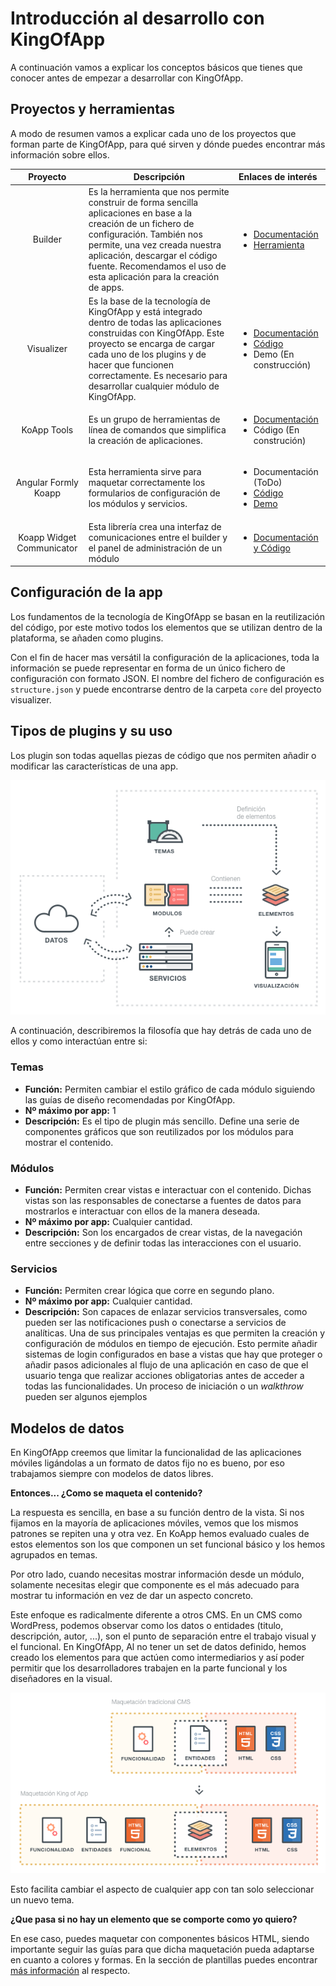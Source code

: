 # Introducción al desarrollo con KingOfApp

A continuación vamos a explicar los conceptos básicos que tienes que conocer antes de empezar a desarrollar con KingOfApp.

## Proyectos y herramientas

A modo de resumen vamos a explicar cada uno de los proyectos que forman parte de KingOfApp, para qué sirven y dónde puedes encontrar más información sobre ellos.

| Proyecto   | Descripción | Enlaces de interés |
| :--------: | ----------- | :------------ |
| Builder    | Es la herramienta que nos permite construir de forma sencilla aplicaciones en base a la creación de un fichero de configuración. También nos permite, una vez creada nuestra aplicación, descargar el código fuente. Recomendamos el uso de esta aplicación para la creación de apps. | <ul><li>[Documentación](spanish/getting_started/builder/readme.md)</li><li>[Herramienta](http://builder.kingofapp.com)</li></ul> |
| Visualizer | Es la base de la tecnología de KingOfApp y está integrado dentro de todas las aplicaciones construidas con KingOfApp. Este proyecto se encarga de cargar cada uno de los plugins y de hacer que funcionen correctamente. Es necesario para desarrollar cualquier módulo de KingOfApp. | <ul><li>[Documentación](spanish/advance/visualizer/readme.md)</li> <li>[Código](https://github.com/KingofApp/com.kingofapp.visualizer)</li> <li>Demo (En construcción) |
| KoApp Tools | Es un grupo de herramientas de línea de comandos que simplifica la creación de aplicaciones. | <ul><li>[Documentación](spanish/advance/tools/readme.md)</li> <li>Código (En construción)</li></ul> |
| Angular Formly Koapp | Esta herramienta sirve para maquetar correctamente los formularios de configuración de los módulos y servicios. |  <ul><li>Documentación (ToDo)</li> <li>[Código](https://github.com/KingofApp/angular-formly-templates-koapp)</li><li>[Demo](http://jsbin.com/qiwoxa/edit?html,css,js,output)</li></ul> |
| Koapp Widget Communicator | Esta librería crea una interfaz de comunicaciones entre el builder y el panel de administración de un módulo | <ul><li>[Documentación y Código](https://github.com/KingofApp/koapp-widget-communicator)</li></ul> |

## Configuración de la app

Los fundamentos de la tecnología de KingOfApp se basan en la reutilización del código, por este motivo todos los elementos que se utilizan dentro de la plataforma, se añaden como plugins.

Con el fin de hacer mas versátil la configuración de la aplicaciones, toda la información se puede representar en forma de un único fichero de configuración con formato JSON. El nombre del fichero de configuración es `structure.json` y puede encontrarse dentro de la carpeta `core` del proyecto visualizer.

## Tipos de plugins y su uso

Los plugin son todas aquellas piezas de código que nos permiten añadir o modificar las características de una app.

<div style="text-align:center"><img src ="../screenshots/funcionamientoPlataforma.png" alt="Diagrama de funcionamiento de los plugins en KingOfApp"/></div>

A continuación, describiremos la filosofía que hay detrás de cada uno de ellos y como interactúan entre si:

### Temas

- **Función:** Permiten cambiar el estilo gráfico de cada módulo siguiendo las guías de diseño recomendadas por KingOfApp.
- **Nº máximo por app:** 1
- **Descripción:** Es el tipo de plugin más sencillo. Define una serie de componentes gráficos que son reutilizados por los módulos para mostrar el contenido.

### Módulos

- **Función:** Permiten crear vistas e interactuar con el contenido. Dichas vistas son las responsables de conectarse a fuentes de datos para mostrarlos e interactuar con ellos de la manera deseada.
- **Nº máximo por app:** Cualquier cantidad.
- **Descripción:** Son los encargados de crear vistas, de la navegación entre secciones y de definir todas las interacciones con el usuario.

### Servicios

- **Función:** Permiten crear lógica que corre en segundo plano.
- **Nº máximo por app:** Cualquier cantidad.
- **Descripción:** Son capaces de enlazar servicios transversales, como pueden ser las notificaciones push o conectarse a servicios de analíticas. Una de sus principales ventajas es que permiten la creación y configuración de módulos en tiempo de ejecución. Esto permite añadir sistemas de login configurados en base a vistas que hay que proteger o añadir pasos adicionales al flujo de una aplicación en caso de que el usuario tenga que realizar acciones obligatorias antes de acceder a todas las funcionalidades. Un proceso de iniciación o un *walkthrow* pueden ser algunos ejemplos

## Modelos de datos

En KingOfApp creemos que limitar la funcionalidad de las aplicaciones móviles ligándolas a un formato de datos fijo no es bueno, por eso trabajamos siempre con modelos de datos libres.

**Entonces... ¿Como se maqueta el contenido?**

La respuesta es sencilla, en base a su función dentro de la vista. Si nos fijamos en la mayoría de aplicaciones móviles, vemos que los mismos patrones se repiten una y otra vez. En KoApp hemos evaluado cuales de estos elementos son los que componen un set funcional básico y los hemos agrupados en temas.

Por otro lado, cuando necesitas mostrar información desde un módulo, solamente necesitas elegir que componente es el más adecuado para mostrar tu información en vez de dar un aspecto concreto.

Este enfoque es radicalmente diferente a otros CMS. En un CMS como WordPress, podemos observar como los datos o entidades (titulo, descripción, autor, ...), son el punto de separación entre el trabajo visual y el funcional. En KingOfApp, Al no tener un set de datos definido, hemos creado los elementos para que actúen como intermediarios y así poder permitir que los desarrolladores trabajen en la parte funcional y los diseñadores en la visual.

<div style="text-align:center"><img src ="../screenshots/CMSvsKingOfApp.png" alt="Diferencias de maquetación entre Wordpress y KingOfApp"/></div>

Esto facilita cambiar el aspecto de cualquier app con tan solo seleccionar un nuevo tema.

**¿Que pasa si no hay un elemento que se comporte como yo quiero?**

En ese caso, puedes maquetar con componentes básicos HTML, siendo importante seguir las guías para que dicha maquetación pueda adaptarse en cuanto a colores y formas. En la sección de plantillas puedes encontrar [más información](spanish/advance/themes.md) al respecto.
